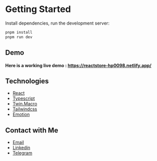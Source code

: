 # Getting Started

Install dependencies, run the development server:

```bash
pnpm install
pnpm run dev
```

## Demo

#### Here is a working live demo : https://reactstore-hp0098.netlify.app/

## Technologies

-   [React](https://reactjs.org)
-   [Typescript](https://typescriptlang.org)
-   [Twin.Macro](https://github.com/ben-rogerson/twin.macro)
-   [Tailwindcss](https://tailwindcss.com)
-   [Emotion](https://emotion.sh)

## Contact with Me

-   [Email](mailto:erfanpaya2021@gmail.com)
-   [Linkedin](https://linkedin.com/in/erfanpaya)
-   [Telegram](https://t.me/Erfan_Paya)
